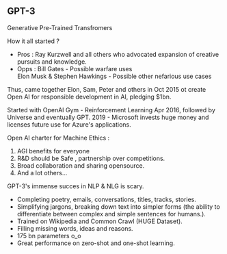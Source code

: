 ## GPT-3 ##

Generative Pre-Trained Transfromers

How it all started ?   
- Pros : Ray Kurzwell and all others who advocated expansion of creative pursuits and knowledge.  
- Opps : Bill Gates - Possible warfare uses  
         Elon Musk & Stephen Hawkings - Possible other nefarious use cases   
  
Thus, came together Elon, Sam, Peter and others in Oct 2015 ot create Open AI for responsible development in AI, pledging $1bn.  
  
Started with OpenAI Gym - Reinforcement Learning Apr 2016, followed by Universe and eventually GPT.
2019 - Microsoft invests huge money and licenses future use for Azure's applications.
  
Open AI charter for Machine Ethics :  
1. AGI benefits for everyone  
2. R&D should be Safe , partnership over competitions.   
3. Broad collaboration and sharing opensource.   
4. And a lot others...  
  
  
  
  
GPT-3's immense succes in NLP & NLG is scary.
- Completing poetry, emails, conversations, titles, tracks, stories.  
- Simplifying jargons, breaking down text into simpler forms (the ability to differentiate between complex and simple sentences for humans.).  
- Trained on Wikipedia and Common Crawl (HUGE Dataset).  
- Filling missing words, ideas and reasons.  
- 175 bn parameters o_o   
- Great performance on zero-shot and one-shot learning.   

